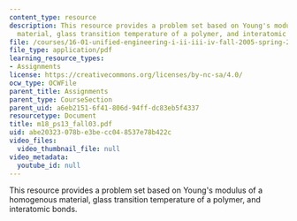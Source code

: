 ```yaml
---
content_type: resource
description: This resource provides a problem set based on Young's modulus of a homogenous
  material, glass transition temperature of a polymer, and interatomic bonds.
file: /courses/16-01-unified-engineering-i-ii-iii-iv-fall-2005-spring-2006/abe20323078be3becc048537e78b422c_m18_ps13_fall03.pdf
file_type: application/pdf
learning_resource_types:
- Assignments
license: https://creativecommons.org/licenses/by-nc-sa/4.0/
ocw_type: OCWFile
parent_title: Assignments
parent_type: CourseSection
parent_uid: a6eb2151-6f41-806d-94ff-dc83eb5f4337
resourcetype: Document
title: m18_ps13_fall03.pdf
uid: abe20323-078b-e3be-cc04-8537e78b422c
video_files:
  video_thumbnail_file: null
video_metadata:
  youtube_id: null
---
```

This resource provides a problem set based on Young's modulus of a homogenous material, glass transition temperature of a polymer, and interatomic bonds.